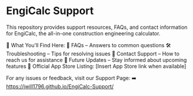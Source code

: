 
# EngiCalc Support
This repository provides support resources, FAQs, and contact information for EngiCalc, the all-in-one construction engineering calculator.

📌 What You'll Find Here:
📖 FAQs – Answers to common questions
🛠 Troubleshooting – Tips for resolving issues
📩 Contact Support – How to reach us for assistance
🚀 Future Updates – Stay informed about upcoming features
🔗 Official App Store Listing: [Insert App Store link when available]

For any issues or feedback, visit our Support Page:
➡️ https://jwill1796.github.io/EngiCalc-Support/
